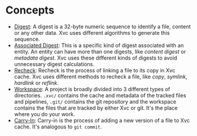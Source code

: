 # Concepts

- [Digest](./digest.md): A digest is a 32-byte numeric sequence to identify a file, content or any other data. Xvc uses different algorithms to generate this sequence.
- [Associated Digest](./associated-digest.md): This is a specific kind of digest associated with an entity. An entity can have more than one digests, like *content digest* or *metadata digest*. Xvc uses these different kinds of digests to avoid unnecessary digest calculations.
- [Recheck](./recheck.md): Recheck is the process of linking a file to its copy in Xvc cache. Xvc uses different methods to recheck a file, like *copy*, *symlink*, *hardlink* or *reflink*.
- [Workspace](./workspace.md): A project is broadly divided into 3 different types of directories. `.xvc/` contains the
  cache and metadata of the tracked files and pipelines, `.git/` contains the git repository and the workspace contains
  the files that are tracked by either Xvc or git. It's the place where you do your work.
- [Carry-In](./carry-in.md): Carry-in is the process of adding a new version of a file to Xvc cache. It's analogous to
  `git commit`.
